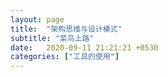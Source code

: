 ```yaml
---
layout: page
title:  "架构思维与设计模式"
subtitle: "菜鸟上路"
date:   2020-09-11 21:21:21 +0530
categories: ["工具的使用"]
---
```



